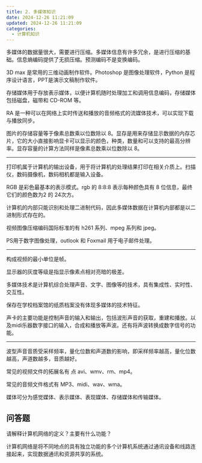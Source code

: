 ```yaml
---
title: 2. 多媒体知识
date: 2024-12-26 11:21:09
updated: 2024-12-26 11:21:09
categories:
  - 计算机知识
---
```


多媒体的数据量很大，需要进行压缩。多媒体信息有许多冗余，是进行压缩的基础。信息熵编码提供了无损压缩。预测编码不是变换编码。

3D max 是常用的三维动画制作软件。Photoshop 是图像处理软件，Python 是程序设计语言，PPT是演示文稿制作软件。

存储媒体用于存放表示媒体，以便计算机随时处理加工和调用信息编码，存储媒体包括磁盘，磁带和 CD-ROM 等。

<!-- more -->

RA 是一种可以在网络上实时传送和播放的音频格式的流媒体技术，可以实现下载与播放同步。

图片的存储容量等于像素总数乘以位数除以 8。显存是用来存储显示数据的内存芯片，它的大小直接影响显卡可以显示的颜色，种类，数量和可以支持的最高分辨率。显存容量的计算方法同样是像素总数乘以位数除以 8。

- - -

打印机属于计算机的输出设备，用于将计算机的处理结果打印在相关介质上。扫描仪，数码摄像机，数码相机都是输入设备。

RGB 是彩色最基本的表示模式。rgb 的 8:8:8 表示每种颜色具有 8 位信息，最终它们的颜色数为2 的 24次方。

计算机的内部只能识别和处理二进制代码，因此多媒体数据在计算机内部都是以二进制形式存在的。

视频图像压缩编码国际标准的有 h261 系列、mpeg 系列和 jpeg。

PS用于数字图像处理，outlook 和 Foxmail 用于电子邮件处理。

- - -

构成视频的最小单位是帧。

显示器的灰度等级是指显示像素点相对亮暗的极差。

多媒体技术是计算机综合处理声音、文字、图像等的技术，具有集成性、实时性、交互性。

保存在学校档案馆的纸质档案没有体现多媒体的技术特征。

声卡的主要功能是控制声音的输入和输出，包括波形声音的获取，重建和播放。以及midi乐器数字接口的输入，合成和播放等声波。还有将声波转换成数字信号的功能。

- - -

波型声音音质受采样频率，量化位数和声道数的影响，即采样频率越高，量化位数越高，声道数越多，音质越好。

常见的视频文件的拓展名有 点 avi、wmv、rm、mp4。

常见的音频文件格式有 MP3、midi、wav、wma。

媒体可分为感觉媒体、表示媒体、表现媒体、存储媒体和传输媒体。

## 问答题

 请解释计算机网络的定义？主要有什么功能？

计算机网络是将不同地点的具有独立功能的多个计算机系统通过通讯设备和线路连接起来，实现数据通讯和资源共享的系统。
